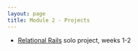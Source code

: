 ```yaml
---
layout: page
title: Module 2 - Projects
---
```


*  [Relational Rails](./relational_rails) solo project, weeks 1-2

